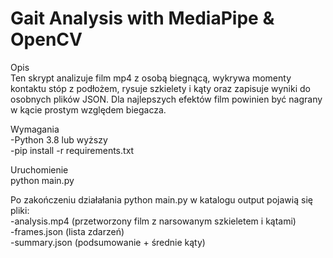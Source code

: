 # Gait Analysis with MediaPipe & OpenCV  

Opis  
Ten skrypt analizuje film mp4 z osobą biegnącą, wykrywa momenty kontaktu stóp z podłożem, rysuje szkielety i kąty oraz zapisuje wyniki do osobnych plików JSON. Dla najlepszych efektów film powinien być nagrany w kącie prostym względem biegacza.  

Wymagania  
-Python 3.8 lub wyższy  
-pip install -r requirements.txt  

Uruchomienie  
python main.py  

Po zakończeniu działałania python main.py w katalogu output pojawią się pliki:  
-analysis.mp4 (przetworzony film z narsowanym szkieletem i kątami)  
-frames.json (lista zdarzeń)  
-summary.json (podsumowanie + średnie kąty)  
